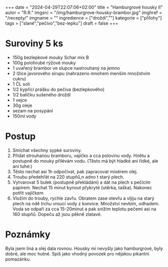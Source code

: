 
+++
date = "2024-04-29T22:07:06+02:00"
title = "Hamburgrové housky II"
autor = "R.R."
imgsrc = "/img/hamburgrove-housky-brambor.jpg"
imghref = "/recepty/"
imgname = ""
ingredience = ["droždí",""]
kategorie = ["přílohy"]
tags = ["slané","pečivo","bez-lepku"]
draft = false
+++


# Suroviny 5 ks
- 150g bezlepkové mouky Schar mix B
- 100g polohrubé rýžové mouky 
- 1 uvařený brambor ve slupce nastrouhaný na jemno
- 2 lžíce javorového sirupu (nahrazeno mnohem menším množstvím cukru)
- 1 ČL soli
- 1/2 kypřící prášku do pečiva (bezlepkového)
- 1/2 balíčku sušeného droždí
- 1 vejce
- 30g oleje
- sezam na posypání
- 150ml vody


# Postup
1. Smíchat všechny sypké suroviny.
2. Přidat strouhanou bramboru, vajíčko a cca polovinu vody. Hnětu a postupně do mouky přilévám vodu. (Těsto má být hladké ani řídké, ale ani tuhé:) 
3. Těsto nechat asi 1h odpočívat, pak zapracovat mixérem olej.
4. Troubu předehřát na 220 stupňů,n adno t starý plech.
5. Vytvarovat 5 bulek (postupně překládám) a dát na plech s pečícím papírem. Nechat 15 minut kynout přykryté (utěrka, taška). Nakonec potřit vajíčkem
6. Vložím do trouby, rychle zavřu. Obratem zase otevřu a vljiju na starý plech na ndě trchu vroucí vody z konvice. Množství nevbím, odhadem. Voda se odpaří za cca 15-20minut a pak snížím teplotu pečemí asi na 160 stupňů. Dopeču až jsou pěkně zlatavé.

# Poznámky
Byla jsem líná a olej dala rovnou. 
Housky mi nevyšly jako hamburgrové, byly dobré, ale moc hutné. Spíš jako vhodný povozek pro nějakou pikantní pomazánku.

<!-- --> 